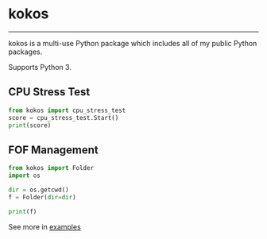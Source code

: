 # kokos
---
kokos is a multi-use Python package which includes all of my public Python packages.

Supports Python 3.

## CPU Stress Test
```python
from kokos import cpu_stress_test
score = cpu_stress_test.Start()
print(score)
```
## FOF Management
```python
from kokos import Folder
import os

dir = os.getcwd()
f = Folder(dir=dir)

print(f)
```
See more in [examples](../examples)
